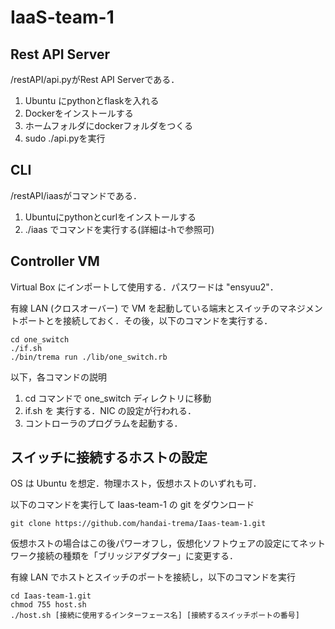 # IaaS-team-1
## Rest API Server
/restAPI/api.pyがRest API Serverである．

1. Ubuntu にpythonとflaskを入れる
1. Dockerをインストールする
1. ホームフォルダにdockerフォルダをつくる
1. sudo ./api.pyを実行
 
## CLI
/restAPI/iaasがコマンドである．

1. Ubuntuにpythonとcurlをインストールする
1. ./iaas でコマンドを実行する(詳細は-hで参照可)

## Controller VM
Virtual Box にインポートして使用する．パスワードは "ensyuu2"． 

有線 LAN (クロスオーバー) で VM を起動している端末とスイッチのマネジメントポートとを接続しておく．その後，以下のコマンドを実行する．

```
cd one_switch
./if.sh
./bin/trema run ./lib/one_switch.rb
```

以下，各コマンドの説明

1. cd コマンドで one_switch ディレクトリに移動
1. if.sh を 実行する．NIC の設定が行われる．
1. コントローラのプログラムを起動する．

## スイッチに接続するホストの設定
OS は Ubuntu を想定．物理ホスト，仮想ホストのいずれも可．

以下のコマンドを実行して Iaas-team-1 の git をダウンロード

```
git clone https://github.com/handai-trema/Iaas-team-1.git
```

仮想ホストの場合はこの後パワーオフし，仮想化ソフトウェアの設定にてネットワーク接続の種類を「ブリッジアダプター」に変更する．

有線 LAN でホストとスイッチのポートを接続し，以下のコマンドを実行

```
cd Iaas-team-1.git
chmod 755 host.sh
./host.sh [接続に使用するインターフェース名] [接続するスイッチポートの番号]
```
